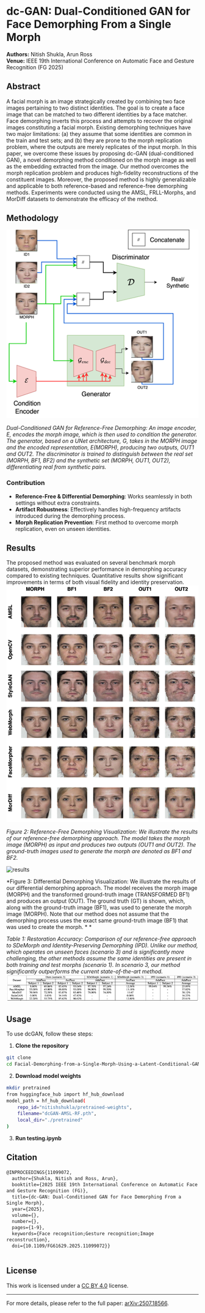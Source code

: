 # dc-GAN: Dual-Conditioned GAN for Face Demorphing From a Single Morph

**Authors:** Nitish Shukla, Arun Ross  
**Venue:** IEEE 19th International Conference on Automatic Face and Gesture Recognition (FG 2025)


## Abstract

A facial morph is an image strategically created by combining two face images pertaining to two distinct identities. The goal is to create a face image that can be matched to two different identities by a face matcher. Face demorphing inverts this process and attempts to recover the original images constituting a facial morph. Existing demorphing techniques have two major limitations: (a) they assume that some identities are common in the train and test sets; and (b) they are prone to the morph replication problem, where the outputs are merely replicates of the input morph. In this paper, we overcome these issues by proposing dc-GAN (dual-conditioned GAN), a novel demorphing method conditioned on the morph image as well as the embedding extracted from the image. Our method overcomes the morph replication problem and produces high-fidelity reconstructions of the constituent images. Moreover, the proposed method is highly generalizable and applicable to both reference-based and reference-free demorphing methods. Experiments were conducted using the AMSL, FRLL-Morphs, and MorDiff datasets to demonstrate the efficacy of the method. 

## Methodology
![Methodology](assets/fg2025.jpg)

*Dual-Conditioned GAN for Reference-Free Demorphing: An image encoder, E, encodes the morph image, which is then used to condition the generator. The generator, based on a UNet architecture, G, takes in the MORPH image and the encoded representation, E(MORPH), producing two outputs, OUT1 and OUT2. The discriminator is trained to distinguish between the real set (MORPH, BF1, BF2) and the synthetic set (MORPH, OUT1, OUT2), differentiating real from synthetic pairs.*

### Contribution

- **Reference-Free & Differential Demorphing**: Works seamlessly in both settings without extra constraints.  
- **Artifact Robustness**: Effectively handles high-frequency artifacts introduced during the demorphing process.  
- **Morph Replication Prevention**: First method to overcome morph replication, even on unseen identities.  


## Results

The proposed method was evaluated on several benchmark morph datasets, demonstrating superior performance in demorphing accuracy compared to existing techniques. Quantitative results show significant improvements in terms of both visual fidelity and identity preservation.
![results](assets/fg2025-r1.png)

*Figure 2: Reference-Free Demorphing Visualization: We illustrate the results of our reference-free demorphing approach. The model takes the morph image (MORPH) as input and produces two outputs (OUT1 and OUT2). The ground-truth images used to generate the morph are denoted as BF1 and BF2.*



![results](assets/fg2025-r2.png)

*Figure 3:  Differential Demorphing Visualization: We illustrate the results of our differential demorphing approach. The model receives the morph image (MORPH) and the transformed ground-truth image (TRANSFORMED BF1) and produces an output (OUT). The ground truth (GT) is shown, which, along with the ground-truth image (BF1), was used to generate the morph image (MORPH). Note that our method does not assume that the demorphing process uses the exact same ground-truth image (BF1) that was used to create the morph. *
*

*Table 1: Restoration Accuracy: Comparison of our reference-free approach to SDeMorph  and Identity-Preserving Demorphing (IPD). Unlike our method, which operates on unseen faces (scenario 3) and is significantly more challenging, the other methods assume the same identities are present in both training and test morphs (scenario 1). In scenario 3, our method significantly outperforms the current state-of-the-art method.*
![results](assets/fg2025-res.png)



## Usage

To use dcGAN, follow these steps:

1. **Clone the repository**
```bash
git clone 
cd Facial-Demorphing-from-a-Single-Morph-Using-a-Latent-Conditional-GAN
```

2. **Download model weights**
```bash
mkdir pretrained
from huggingface_hub import hf_hub_download
model_path = hf_hub_download(
    repo_id="nitishshukla/pretrained-weights",
    filename="dcGAN-AMSL-RF.pth",
    local_dir="./pretrained"
)
```


3. **Run testing.ipynb**



## Citation

```
@INPROCEEDINGS{11099072,
  author={Shukla, Nitish and Ross, Arun},
  booktitle={2025 IEEE 19th International Conference on Automatic Face and Gesture Recognition (FG)}, 
  title={dc-GAN: Dual-Conditioned GAN for Face Demorphing From a Single Morph}, 
  year={2025},
  volume={},
  number={},
  pages={1-9},
  keywords={Face recognition;Gesture recognition;Image reconstruction},
  doi={10.1109/FG61629.2025.11099072}}


```

## License

This work is licensed under a [CC BY 4.0](https://creativecommons.org/licenses/by/4.0/) license.

---

For more details, please refer to the full paper: [arXiv:2507.18566](https://arxiv.org/pdf/2411.14494?).

